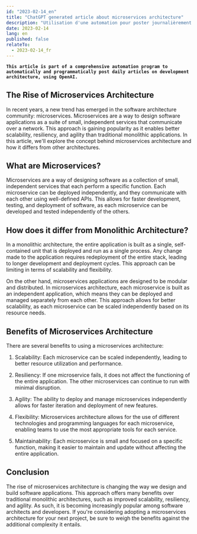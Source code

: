 ```yaml
---
id: "2023-02-14_en"
title: "ChatGPT generated article about microservices architecture"
description: "Utilisation d'une automation pour poster journalièrement un article d'architecture logiciel, voici le sujet du 2023-02-14"
date: 2023-02-14
lang: en
published: false
relateTo:
  - 2023-02-14_fr
---
```


**`This article is part of a comprehensive automation program to automatically and programmatically post daily articles on development architecture, using OpenAI.`**

<article>

# The Rise of Microservices Architecture

In recent years, a new trend has emerged in the software architecture community: microservices. Microservices are a way to design software applications as a suite of small, independent services that communicate over a network. This approach is gaining popularity as it enables better scalability, resiliency, and agility than traditional monolithic applications. In this article, we'll explore the concept behind microservices architecture and how it differs from other architectures.

## What are Microservices?

Microservices are a way of designing software as a collection of small, independent services that each perform a specific function. Each microservice can be deployed independently, and they communicate with each other using well-defined APIs. This allows for faster development, testing, and deployment of software, as each microservice can be developed and tested independently of the others.

## How does it differ from Monolithic Architecture?

In a monolithic architecture, the entire application is built as a single, self-contained unit that is deployed and run as a single process. Any change made to the application requires redeployment of the entire stack, leading to longer development and deployment cycles. This approach can be limiting in terms of scalability and flexibility.

On the other hand, microservices applications are designed to be modular and distributed. In microservices architecture, each microservice is built as an independent application, which means they can be deployed and managed separately from each other. This approach allows for better scalability, as each microservice can be scaled independently based on its resource needs.

## Benefits of Microservices Architecture

There are several benefits to using a microservices architecture:

1. Scalability: Each microservice can be scaled independently, leading to better resource utilization and performance.

2. Resiliency: If one microservice fails, it does not affect the functioning of the entire application. The other microservices can continue to run with minimal disruption.

3. Agility: The ability to deploy and manage microservices independently allows for faster iteration and deployment of new features.

4. Flexibility: Microservices architecture allows for the use of different technologies and programming languages for each microservice, enabling teams to use the most appropriate tools for each service.

5. Maintainability: Each microservice is small and focused on a specific function, making it easier to maintain and update without affecting the entire application.

## Conclusion

The rise of microservices architecture is changing the way we design and build software applications. This approach offers many benefits over traditional monolithic architectures, such as improved scalability, resiliency, and agility. As such, it is becoming increasingly popular among software architects and developers. If you're considering adopting a microservices architecture for your next project, be sure to weigh the benefits against the additional complexity it entails.

</article>
